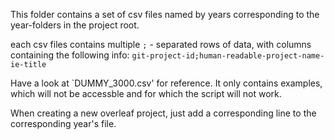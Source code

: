 This folder contains a set of csv files named by years corresponding to the year-folders in the project root.

each csv files contains multiple `;` - separated rows of data, with columns containing the following info:
`git-project-id;human-readable-project-name-ie-title` 

Have a look at `DUMMY_3000.csv' for reference. It only contains examples, which will not be accessble and for which the script will not work.

When creating a new overleaf project, just add a corresponding line to the corresponding year's file.


